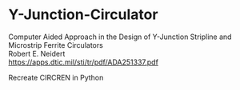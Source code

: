 # Y-Junction-Circulator
Computer Aided Approach in the Design of Y-Junction Stripline and Microstrip Ferrite Circulators  
Robert E. Neidert  
https://apps.dtic.mil/sti/tr/pdf/ADA251337.pdf  

Recreate CIRCREN in Python
